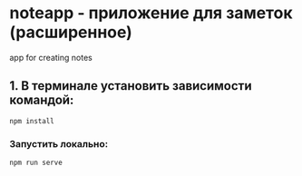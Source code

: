 # noteapp - приложение для заметок (расширенное)
app for creating notes


## 1. В терминале установить зависимости командой:
```
npm install
```

### Запустить локально:
```
npm run serve
```



